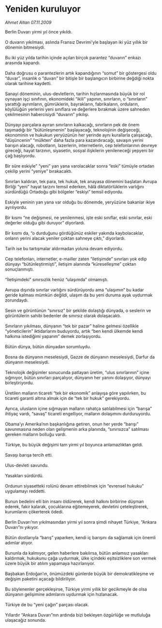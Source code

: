 # Yeniden kuruluyor

*Ahmet Altan 07.11.2009*

<div class="taraf_structure_2col_1zq">
<div class="margen_n">



 <p>Berlin Duvarı yirmi yıl önce yıkıldı. <br/><br/>O duvarın yıkılması, aslında Fransız Devrimi’yle başlayan iki yüz yıllık bir dönemin bitmesiydi. <br/><br/>Bu iki yüz yılda tarihin içinde açılan birçok parantez “duvarın” enkazı arasında kapandı. <br/><br/>Daha doğrusu o parantezlerin artık kapandığının “somut” bir göstergesi oldu “duvar”, insanlık o “duvarı” bir bitişle bir başlangıcın birbirine değdiği nokta olarak tarihine kaydetti. <br/><br/>Sanayi döneminin, ulus-devletlerin, tarihin hızlanmasında büyük bir rol oynayan işçi sınıfının, ekonomideki “ikili” yapının, sınırların, o “sınırların” yarattığı ayrımların, gümrüklerin, bayrakların, fabrikaların, orduların, köylülüğün yerlerini yeni sınıflara ve değerlere bırakmak üzere sahneden çekilmesinin habercisiydi “duvarın” yıkılışı. <br/><br/>Dünyayı parçalara ayıran sınırların kalkacağı, sınırların pek de önem taşımadığı bir “bütünleşmenin” başlayacağı, teknolojinin değişeceği, ekonominin ve hukukun yeryüzünün her yerinde aynı kurallarla çalışacağı, “düşüncenin” “mülkten” daha fazla para kazandıracağı, savaşın yerini barışın alacağı, robotların, lazerlerin, internetlerin, cep telefonlarının devreye gireceği, hayat tarzının, siyasetin, sosyal ilişkilerin yenileneceği yepyeni bir çağ başlıyordu. <br/><br/>Bir süre eskiyle” “yeni” yan yana varolacaklar sonra “eski” tümüyle ortadan çekilip yerini “yeniye” bırakacaktı. <br/><br/>Sınırları kaldıran, tek para, tek hukuk, tek anayasa dönemini başlatan Avrupa Birliği “yeni” hayat tarzını temsil ederken, hâlâ diktatörlüklerin varlığını sürdürdüğü Ortadoğu gibi bölgeler “eskiyi” temsil ediyordu. <br/><br/>Eskiyle yeninin yan yana var olduğu bu dönemde, yeryüzüne bakanlar ikiye ayrılıyordu. <br/><br/>Bir kısmı “ne değişmesi, ne yenilenmesi, işte eski sınıflar, eski sınırlar, eski değerler olduğu gibi duruyor” diyorlardı. <br/><br/>Bir kısmı da, “o durduğunu gördüğünüz eskiler yakında kaybolacaklar, onların yerini alacak yeniler çoktan sahneye çıktı,” diyorlardı. <br/><br/>Tarih ise bu tartışmalar aldırmadan yoluna devam ediyordu. <br/><br/>Cep telefonları, internetler, e-mailler zaten “iletişimde” sınırları yok edip dünyayı “bütünleştirmişti”, iletişim alanında “küreselleşme” çoktan sonuçlanmıştı. <br/><br/>“İletişimdeki” sınırsızlık henüz “ulaşımda” olmamıştı. <br/><br/>Avrupa dışında sınırlar varlığını sürdürüyordu ama “ulaşımın” bu kadar geride kalması mümkün değildi, ulaşım da bu yeni duruma ayak uydurmak zorundaydı. <br/><br/>Sesin ve görüntünün “sınırsız” bir şekilde dolaştığı dünyada, o seslerin ve görüntülerin sahibi bedenler de sınırsız olarak dolaşacaktı. <br/><br/>Sınırların yıkılması, dünyanın “tek bir pazar” haline gelmesi özellikle “yöneticilerin” iktidarlarını buduyordu, artık “ben kendi ülkemde kendi halkıma istediğimi yaparım” demek zorlaşıyordu. <br/><br/>Bütün dünya, bütün dünyadan sorumluydu. <br/><br/>Bosna da dünyanın meselesiydi, Gazze de dünyanın meselesiydi, Darfur da dünyanın meselesiydi. <br/><br/>Teknolojik değişimler sonucunda patlayan üretim, “ulus sınırlarının” içine sığmıyor, bütün sınırları parçalıyor, dünyanın her yanını dolaşıyor, dünyayı birleştiriyordu. <br/><br/>Üretilen malların ticareti “tek bir ekonomik” anlayışa göre yapılırken, bu ticareti garanti altına almak için de “tek bir hukuk” gerekiyordu. <br/><br/>Ayrıca, ulusların içine sığmayan malların rahatça satılabilmesi için “barışa” ihtiyaç vardı, “savaş” ticareti engelliyor, malların dolaşımını durduruyordu. <br/><br/>Obama’yı Amerika’nın başkanlığına getiren, onun her yerde “barışı” savunmasına neden olan gelişmenin arka planında, “sınırsızca” satılması gereken malların bolluğu vardı. <br/><br/>Türkiye, bu büyük değişimi tam yirmi yıl boyunca anlamazlıktan geldi. <br/><br/>Savaşı barışa tercih etti. <br/><br/>Ulus-devleti savundu. <br/><br/>Yasakları sürdürdü. <br/><br/>Ordunun siyasetteki rolünü devam ettirebilmek için “evrensel hukuku” uygulamayı reddetti. <br/><br/>Bunun bedelini elli bin insanı öldürerek, kendi halkını birbirine düşman ederek, fakir kalarak, çocuklarına eğitemeyerek, devletini çeteleştirerek, kurumlarını çökerterek ödedi. <br/><br/>Berlin Duvarı’nın yıkılmasından yirmi yıl sonra şimdi nihayet Türkiye, “Ankara Duvarı”nı yıkıyor. <br/><br/>Bütün dostlarıyla “barış” yaparken, kendi iç barışını da sağlamak için önemli adımlar atıyor. <br/><br/>Bununla da kalmıyor, gelen haberlere bakılırsa, bütün anlamsız yasakları kaldırmak, hukukunu çağa uydurmak, ülke içindeki eşitsizliklere son vermek üzere büyük bir atılım yapamaya hazırlanıyor. <br/><br/>Başbakan Erdoğan’ın, önümüzdeki günlerde büyük bir demokratikleşme ve değişim paketini açacağı bildiriliyor. <br/><br/>Bu söylenenler gerçekleşirse, Türkiye yirmi yıllık bir gecikmeyle de olsa dünyanın gelişimine adımlarını uydurmak için hızlanacak. <br/><br/>Türkiye de bu “yeni çağın” parçası olacak. <br/><br/>Yıllardır “Ankara Duvarı”nın ardında bizi bekleyen özgürlüğe ve mutluluğa ulaşacağız sonunda.</p>
<br/>
<br/>
<br/>



<br/>


<div id="taraf_not">
</div>

</div>


</div>
